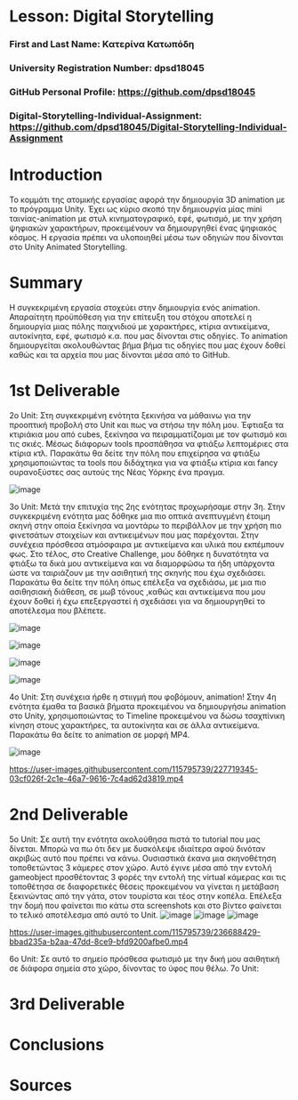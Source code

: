 # Lesson: Digital Storytelling

### First and Last Name: Κατερίνα Κατωπόδη
### University Registration Number: dpsd18045
### GitHub Personal Profile: https://github.com/dpsd18045
### Digital-Storytelling-Individual-Assignment: https://github.com/dpsd18045/Digital-Storytelling-Individual-Assignment

# Introduction
Το κομμάτι της ατομικής εργασίας αφορά την δημιουργία 3D animation με το πρόγραμμα Unity. Έχει ως κύριο σκοπό την δημιιουργία μίας mini ταινίας-animation με στυλ κινηματογραφικό, εφέ, φωτισμό, με την χρήση ψηφιακών χαρακτήρων, προκειμένουν να δημιουργηθεί ένας ψηφιακός κόσμος. Η εργασία πρέπει να υλοποιηθεί μέσω των οδηγιών που δίνονται στο Unity Animated Storytelling. 


# Summary
Η συγκεκριμένη εργασία στοχεύει στην δημιουργία ενός animation. Απαραίτητη προϋπόθεση για την επίτευξη του στόχου αποτελεί η δημιουργία μιας πόλης παιχνιδιού με χαρακτήρες, κτίρια αντικείμενα, αυτοκίνητα, εφέ, φωτισμό κ.α. που μας δίνονται στις οδηγίες. Το animation δημιουργείται ακολουθώντας βήμα βήμα τις οδηγίες που μας έχουν δοθεί καθώς και τα αρχεία που μας δίνονται μέσα από το GitHub.

# 1st Deliverable
2ο Unit:
Στη συγκεκριμένη ενότητα ξεκινήσα να μάθαινω για την προοπτική προβολή στο Unit και πως να στήσω την πόλη μου. Έφτιαξα τα κτιριάκια μου από cubes, ξεκίνησα να πειραμματίζομαι με τον φωτισμό και τις σκιές. Μέσως διάφορων tools προσπάθησα να φτιάξω λεπτομέριες στα κτίρια κτλ. Παρακάτω θα δείτε την πόλη που επιχείρησα να φτιάξω χρησιμοποιώντας τα tools που διδάχτηκα για να φτιάξω κτίρια και fancy ουρανοξύστες σας αυτούς της Νέας Υόρκης ένα πραγμα.

![image](https://user-images.githubusercontent.com/115795739/227718086-de2b5d3e-7d19-445b-ab17-5290d487cd91.png)

3ο Unit:
Μετά την επιτυχία της 2ης ενότητας προχωρήσαμε στην 3η. Στην συγκεκριμένη ενότητα μας δόθηκε μια πιο οπτικά ανεπτυγμένη έτοιμη σκηνή στην οποία ξεκίνησα να μοντάρω το περιβάλλον με την χρήση πιο φινετσάτων στοιχείων και αντικειμένων που μας παρέχονται. Στην συνέχεια πρόσθεσα ατμόσφαιρα με αντικείμενα και υλικά που εκπέμπουν φως. Στο τέλος, στο Creative Challenge, μου δόθηκε η δυνατότητα να φτιάξω τα δικά μου αντικείμενα και να διαμορφώσω τα ήδη υπάρχοντα ώστε να ταιριάζουν με την ασιθητική της σκηνής που έχω σχεδιάσει. Παρακάτω θα δείτε την πόλη όπως επέλεξα να σχεδιάσω, με μια πιο ασιθησιακή διάθεση, σε μωβ τόνους ,καθώς και αντικείμενα που μου έχουν δοθεί ή έχω επεξεργαστεί ή σχεδιάσει για να δημιουργηθεί το αποτέλεσμα που βλέπετε.

![image](https://user-images.githubusercontent.com/115795739/227719076-1654bdbd-2f22-4425-844a-93ae46b26504.png)

![image](https://user-images.githubusercontent.com/115795739/227719098-fe081784-2e7f-4a9b-90c7-4d9525437005.png)

![image](https://user-images.githubusercontent.com/115795739/227719107-09891867-8321-44e9-a61e-f789ad92e4bf.png)

![image](https://user-images.githubusercontent.com/115795739/227719109-c82b0e3c-2a6b-4b97-a9ca-fdfa2c23efdc.png)


4ο Unit:
Στη συνέχεια ήρθε η στιιγμή που φοβόμουν, animation! Στην 4η ενότητα έμαθα τα βασικά βήματα προκειμένου να δημιουργήσω animation στο Unity, χρησιμοποιώντας το Timeline προκειμένου να δώσω τσαχπίνικη κίνηση στους χαρακτήρες, τα αυτοκίνητα και σε άλλα αντικείμενα. Παρακάτω θα δείτε το animation σε μορφή MP4.

![image](https://user-images.githubusercontent.com/115795739/227719363-eaa43692-403f-4034-b464-c68100f53ca6.png)


https://user-images.githubusercontent.com/115795739/227719345-03cf026f-2c1e-46a7-9616-7c4ad62d3819.mp4


# 2nd Deliverable
5o Unit:
Σε αυτή την ενότητα ακολούθησα πιστά το tutorial που μας δίνεται. Μπορώ να πω ότι δεν με δυσκόλεψε ιδιαίτερα αφού δινόταν ακριβώς αυτό που πρέπει να κάνω. Ουσιαστικά έκανα μια σκηνοθέτηση τοποθετώντας 3 κάμερες στον χώρο. Αυτό έγινε μέσα από την εντολή gameobject προσθέτοντας 3 φορές την εντολή της virtual κάμερας και τις τοποθέτησα σε διαφορετικές θέσεις προκειμένου να γίνεται η μετάβαση ξεκινώντας από την γάτα, στον τουρίστα και τέος στην κοπέλα. Επέλεξα την δομή που φαίνεται πιο κάτω στα screenshots και στο βίντεο φαίνεται το τελικό αποτέλεσμα από αυτό το Unit. 
![image](https://user-images.githubusercontent.com/115795739/236688472-bc240c9a-db56-4603-a536-813c9fd8c9ec.png)
![image](https://user-images.githubusercontent.com/115795739/236688607-13dc183f-0aee-4c2c-ba31-b8ea1e30764b.png)
![image](https://user-images.githubusercontent.com/115795739/236688557-900307d6-a931-4239-926e-97c9053212ca.png)

https://user-images.githubusercontent.com/115795739/236688429-bbad235a-b2aa-47dd-8ce9-bfd9200afbe0.mp4


6o Unit:
Σε αυτό το σημείο πρόσθεσα φωτισμό με την δική μου ασιθητική σε διάφορα σημεία στο χώρο, δίνοντας το ύφος που θέλω.
7o Unit:

# 3rd Deliverable 


# Conclusions


# Sources
